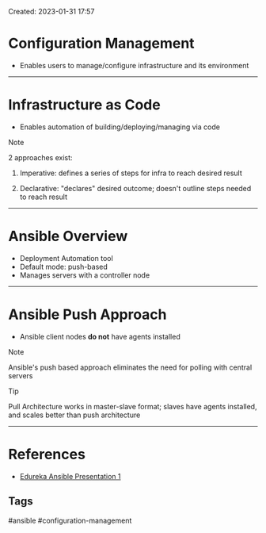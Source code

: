 Created: 2023-01-31 17:57
# Configuration Management
- Enables users to manage/configure infrastructure and its environment
---
# Infrastructure as Code
- Enables automation of building/deploying/managing via code
> [!note]
> 2 approaches exist: 
> 
> 	1. Imperative: defines a series of steps for infra to reach desired result
> 	
> 	2. Declarative: "declares" desired outcome; doesn't outline steps needed to reach result 

___
# Ansible Overview
 - Deployment Automation tool
 - Default mode: push-based
 - Manages servers with a controller node
---
# Ansible Push Approach
- Ansible client nodes **do not** have agents installed
>[!NOTE]
Ansible's push based approach eliminates the need for polling with central servers

>[!TIP]
> Pull Architecture works in master-slave format; slaves have agents installed, and scales better than push architecture

---

# References
- [Edureka Ansible Presentation 1](https://learning.edureka.co/classroom/presentation/1483/12387/1479293?tab=CourseContent)

## Tags
#ansible
#configuration-management
